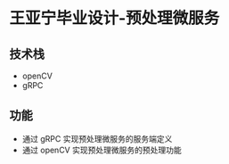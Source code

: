 # 王亚宁毕业设计-预处理微服务

## 技术栈

- openCV
- gRPC

## 功能
- 通过 gRPC 实现预处理微服务的服务端定义
- 通过 openCV 实现预处理微服务的预处理功能